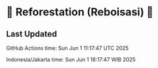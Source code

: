 
# 🌳 Reforestation (Reboisasi) 🌲

## Last Updated

GitHub Actions time: Sun Jun  1 11:17:47 UTC 2025

Indonesia/Jakarta time: Sun Jun  1 18:17:47 WIB 2025
